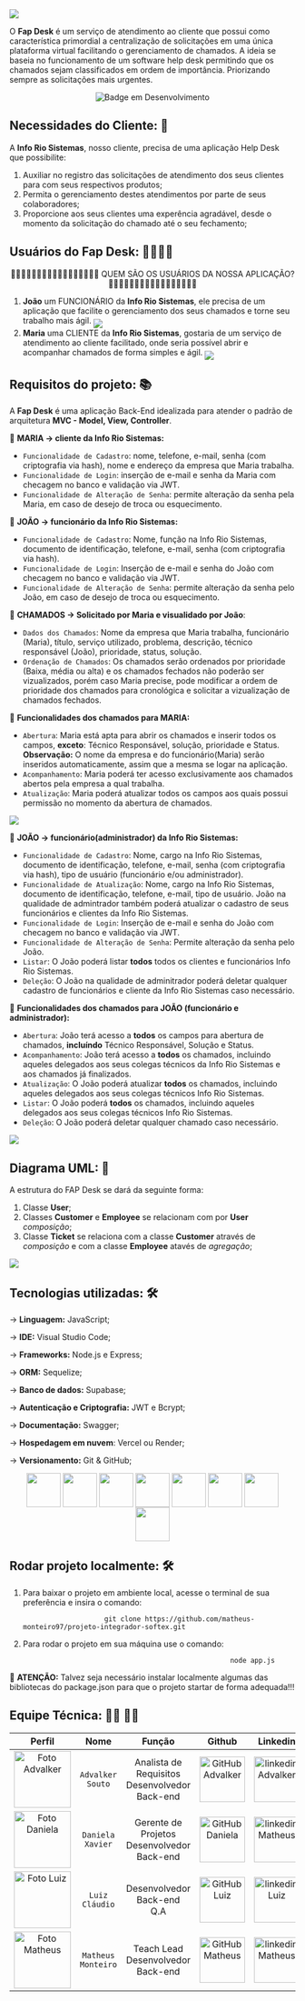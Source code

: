 <img src="/imagens/fapDesk.png">

O **Fap Desk** é um serviço de atendimento ao cliente que possui como característica primordial a centralização de solicitações em uma única plataforma virtual facilitando o gerenciamento de chamados.
A ideia se baseia no funcionamento de um software help desk permitindo que os chamados sejam classificados em ordem de importância. Priorizando sempre as solicitações mais urgentes.

<div align="middle">
   
 ![Badge em Desenvolvimento](http://img.shields.io/static/v1?label=STATUS&message=EM%20DESENVOLVIMENTO&color=GREEN&style=for-the-badge)
 
</div>

## Necessidades do Cliente: 💭

A **Info Rio Sistemas**, nosso cliente, precisa de uma aplicação Help Desk que possibilite:

1. Auxiliar no registro das solicitações de atendimento dos seus clientes para com seus respectivos produtos;
2. Permita o gerenciamento destes atendimentos por parte de seus colaboradores;
3. Proporcione aos seus clientes uma experência agradável, desde o momento da solicitação do chamado até o seu fechamento;

## Usuários do Fap Desk: 🧍‍♂️🧍‍♀️

<div align="middle">

🙎‍♀️🙎🏻‍♀️🙎🏼‍♀️🙎🏽‍♀️🙎🏾‍♀️🙎🏿‍♀️ QUEM SÃO OS USUÁRIOS DA NOSSA APLICAÇÃO? 🙎‍♂️🙎🏻‍♂️🙎🏼‍♂️🙎🏽‍♂️🙎🏾‍♂️🙎🏿‍♂️

</div>

1. **João** um FUNCIONÁRIO da **Info Rio Sistemas**, ele precisa de um aplicação que facilite o gerenciamento dos seus chamados e torne seu trabalho mais ágil.
   <img align="middle" src="/imagens/Persona João (FapDesk).png">
2. **Maria** uma CLIENTE da **Info Rio Sistemas**, gostaria de um serviço de atendimento ao cliente facilitado, onde seria possível abrir e acompanhar chamados de forma simples e ágil.
   <img align="middle" src="/imagens/Persona Maria (FapDesk).png">

## Requisitos do projeto: 📚

A **Fap Desk** é uma aplicação Back-End idealizada para atender o padrão de arquitetura **MVC - Model, View, Controller**.

📌 **MARIA -> cliente da Info Rio Sistemas:**

- `Funcionalidade de Cadastro`: nome, telefone, e-mail, senha (com criptografia via hash), nome e endereço da empresa que Maria trabalha.
- `Funcionalidade de Login`: inserção de e-mail e senha da Maria com checagem no banco e validação via JWT.
- `Funcionalidade de Alteração de Senha`: permite alteração da senha pela Maria, em caso de desejo de troca ou esquecimento.

📌 **JOÃO -> funcionário da Info Rio Sistemas:**

- `Funcionalidade de Cadastro`: Nome, função na Info Rio Sistemas, documento de identificação, telefone, e-mail, senha (com criptografia via hash).
- `Funcionalidade de Login`: Inserção de e-mail e senha do João com checagem no banco e validação via JWT.
- `Funcionalidade de Alteração de Senha`: permite alteração da senha pelo João, em caso de desejo de troca ou esquecimento.

📌 **CHAMADOS -> Solicitado por Maria e visualidado por João**:

- `Dados dos Chamados`: Nome da empresa que Maria trabalha, funcionário (Maria), título, serviço utilizado, problema, descrição, técnico responsável (João), prioridade, status, solução.
- `Ordenação de Chamados`: Os chamados serão ordenados por prioridade (Baixa, média ou alta) e os chamados fechados não poderão ser vizualizados, porém caso Maria precise, pode modificar a ordem de prioridade dos chamados para cronológica e solicitar a vizualização de chamados fechados.

📌 **Funcionalidades dos chamados para MARIA:**

- `Abertura`: Maria está apta para abrir os chamados e inserir todos os campos, **exceto**: Técnico Responsável, solução, prioridade e Status.
  **Observação:** O nome da empresa e do funcionário(Maria) serão inseridos automaticamente, assim que a mesma se logar na aplicação.
- `Acompanhamento`: Maria poderá ter acesso exclusivamente aos chamados abertos pela empresa a qual trabalha.
- `Atualização`: Maria poderá atualizar todos os campos aos quais possui permissão no momento da abertura de chamados.

<img align="middle" src="/imagens/Experiencia de Maria.png">

📌 **JOÃO -> funcionário(administrador) da Info Rio Sistemas:**

- `Funcionalidade de Cadastro`: Nome, cargo na Info Rio Sistemas, documento de identificação, telefone, e-mail, senha (com criptografia via hash), tipo de usuário (funcionário e/ou administrador).
- `Funcionalidade de Atualização`: Nome, cargo na Info Rio Sistemas, documento de identificação, telefone, e-mail, tipo de usuário. João na qualidade de admintrador também poderá atualizar o cadastro de seus funcionários e clientes da Info Rio Sistemas.
- `Funcionalidade de Login`: Inserção de e-mail e senha do João com checagem no banco e validação via JWT.
- `Funcionalidade de Alteração de Senha`: Permite alteração da senha pelo João.
- `Listar`: O João poderá listar **todos** todos os clientes e funcionários Info Rio Sistemas.
- `Deleção`: O João na qualidade de adminitrador poderá deletar qualquer cadastro de funcionários e cliente da Info Rio Sistemas caso necessário.

📌 **Funcionalidades dos chamados para JOÃO (funcionário e administrador):**

- `Abertura`: João terá acesso a **todos** os campos para abertura de chamados, **incluíndo** Técnico Responsável, Solução e Status.
- `Acompanhamento`: João terá acesso a **todos** os chamados, incluindo aqueles delegados aos seus colegas técnicos da Info Rio Sistemas e aos chamados já finalizados.
- `Atualização`: O João poderá atualizar **todos** os chamados, incluindo aqueles delegados aos seus colegas técnicos Info Rio Sistemas.
- `Listar`: O João poderá **todos** os chamados, incluindo aqueles delegados aos seus colegas técnicos Info Rio Sistemas.
- `Deleção`: O João poderá deletar qualquer chamado caso necessário.

<img align="middle" src="/imagens/Experiencia de João.png">

## Diagrama UML: 📂

A estrutura do FAP Desk se dará da seguinte forma:

1. Classe **User**;
2. Classes **Customer** e **Employee** se relacionam com por **User** _composição_;
3. Classe **Ticket** se relaciona com a classe **Customer** através de _composição_ e com a classe **Employee** atavés de _agregação_;
</div>

<img align="middle" src="/imagens/Diagramas UML fapdesk.png">

## Tecnologias utilizadas: 🛠️

-> **Linguagem:** JavaScript;

-> **IDE:** Visual Studio Code;

-> **Frameworks:** Node.js e Express;

-> **ORM:** Sequelize;

-> **Banco de dados:** Supabase;

-> **Autenticação e Criptografia:** JWT e Bcrypt;

-> **Documentação:** Swagger;

-> **Hospedagem em nuvem**: Vercel ou Render;

-> **Versionamento:** Git & GitHub;

<div align="middle">
  
<img align="middle" src="https://cdn.jsdelivr.net/gh/devicons/devicon/icons/javascript/javascript-original.svg" width="60" height="60" />
<img align="middle" src="https://cdn.jsdelivr.net/gh/devicons/devicon/icons/nodejs/nodejs-original-wordmark.svg" width="60" height="60"/>
<img align="middle" src="https://cdn.jsdelivr.net/gh/devicons/devicon/icons/express/express-original.svg" width="60" height="60"/>
<img align="middle" src="https://cdn.jsdelivr.net/gh/devicons/devicon/icons/vscode/vscode-original.svg" width="60" height="60" />
<img align="middle" src="https://cdn.jsdelivr.net/gh/devicons/devicon/icons/sequelize/sequelize-original.svg" width="60" height="60" />
<img align="middle" src="https://cdn.jsdelivr.net/gh/devicons/devicon/icons/postgresql/postgresql-original.svg" width="60" height="60" />
<img align="middle" src="https://cdn.jsdelivr.net/gh/devicons/devicon/icons/git/git-original.svg" width="60" height="60"/> 
<img align="middle" src="https://cdn.jsdelivr.net/gh/devicons/devicon/icons/github/github-original.svg" width="60" height="60"/>

</div>

## Rodar projeto localmente: 🛠️ 

1.  Para baixar o projeto em ambiente local, acesse o terminal de sua preferência e insira o comando:

                            git clone https://github.com/matheus-monteiro97/projeto-integrador-softex.git

2. Para rodar o projeto em sua máquina use o comando:
   
                                                          node app.js
   
📌 **ATENÇÃO:** Talvez seja necessário instalar localmente algumas das bibliotecas do package.json para que o projeto startar de forma adequada!!! 


## Equipe Técnica: 👨‍💻 👩‍💻

|                              Perfil                               |        Nome        |                       Função                       |                                                                                       Github                                                                                       |                                                                   Linkedin                                                                    |
| :---------------------------------------------------------------: | :----------------: | :------------------------------------------------: | :--------------------------------------------------------------------------------------------------------------------------------------------------------------------------------: | :-------------------------------------------------------------------------------------------------------------------------------------------: |
| <img width="100" alt="Foto Advalker" src="imagens/advalker.jpeg"> |  `Advalker Souto`  | Analista de Requisitos <br> Desenvolvedor Back-end |     <a href="https://github.com/Advalker"> <img height="80" alt="GitHub Advalker" src="https://github.com/devicons/devicon/blob/master/icons/github/github-original.svg"></a>      | <a href= "https://www.linkedin.com/in/advalker-l-s-maior-5436a520a/"><img height="80" alt="linkedin Advalker" src="imagens/linkedln.png"></a> |
|  <img width="100" alt="Foto Daniela" src="imagens/Daniela.jpeg">  |  `Daniela Xavier`  |  Gerente de Projetos <br> Desenvolvedor Back-end   | <a href="https://github.com/DanielaXavier1995"> <img height="80" alt="GitHub Daniela" src="https://github.com/devicons/devicon/blob/master/icons/github/github-original.svg"></a>  |          <a href= "https://www.linkedin.com/in/dani-xavier/"><img height="80" alt="linkedin Matheus" src="imagens/linkedln.png"></a>          |
|     <img width="100" alt="Foto Luiz" src="imagens/luiz.jpeg">     |   `Luiz Cláudio`   |          Desenvolvedor Back-end <br> Q.A           |   <a href="https://github.com/LuizClaudioPestana"><img height="80" alt="GitHub Luiz" src="https://github.com/devicons/devicon/blob/master/icons/github/github-original.svg"></a>   |        <a href= "https://www.linkedin.com/in/luizclaudiopestana/"><img height="80" alt="linkedin Luiz" src="imagens/linkedln.png"></a>        |
|  <img width="100" alt="Foto Matheus" src="imagens/Matheus.jpg">   | `Matheus Monteiro` |       Teach Lead <br> Desenvolvedor Back-end       | <a href="https://github.com/matheus-monteiro97"> <img height="80" alt="GitHub Matheus" src="https://github.com/devicons/devicon/blob/master/icons/github/github-original.svg"></a> |      <a href= "https://www.linkedin.com/in/matheus-monteiro97/"><img height="80" alt="linkedin Matheus" src="imagens/linkedln.png"></a>       |
